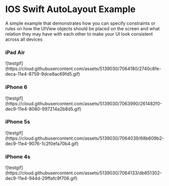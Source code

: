 <h1>IOS Swift AutoLayout Example</h1>
<p>A simple example that demonstrates how you can specify constraints or rules on how the UIView objects should be placed on the screen and what relation they may have with each other to make your UI look consistent across all devices</p>
<h3>iPad Air</h3>
![testgif](https://cloud.githubusercontent.com/assets/5139030/7064180/2740c8fe-deca-11e4-8759-9dce8ac69fd5.gif)

<h3>iPhone 6</h3>
![testgif](https://cloud.githubusercontent.com/assets/5139030/7063990/261482f0-dec9-11e4-8080-997214a2b8d5.gif)

<h3>iPhone 5s</h3>
![testgif](https://cloud.githubusercontent.com/assets/5139030/7064039/68b609b2-dec9-11e4-9076-1c2f0efa70b4.gif)

<h3>iPhone 4s</h3>
![testgif](https://cloud.githubusercontent.com/assets/5139030/7064133/db851302-dec9-11e4-944d-29ffafc9f706.gif)
